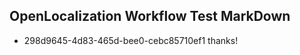 ## OpenLocalization Workflow Test MarkDown
* 298d9645-4d83-465d-bee0-cebc85710ef1 
thanks!<!--HONumber=Sep16_HO1-->